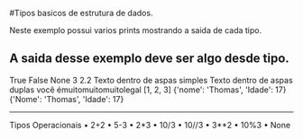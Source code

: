 #Tipos basicos de estrutura de dados.

Neste exemplo possui varios prints mostrando a saida de cada tipo. 

A saida desse exemplo deve ser algo desde tipo.  
--- 

True
False
None
3
2.2
Texto dentro de aspas simples
Texto dentro de aspas duplas
você émuitomuitomuitolegal
[1, 2, 3]
{'nome': 'Thomas', 'Idade': 17}
{'Nome': 'Thomas', 'Idade': 17}

--- 
Tipos Operacionais
    • 2+2
    • 5-3
    • 2*3
    • 10/3
    • 10//3
    • 3**2
    • 10%3
    • None